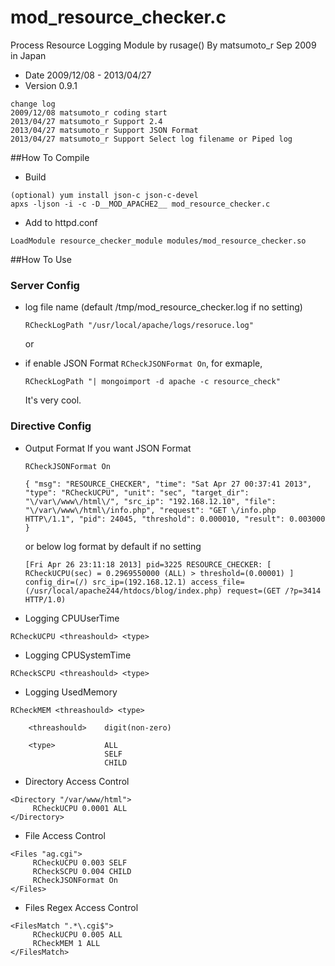 # mod_resource_checker.c
Process Resource Logging Module by rusage() By matsumoto_r Sep 2009 in Japan

- Date     2009/12/08 - 2013/04/27
- Version  0.9.1

```
change log
2009/12/08 matsumoto_r coding start
2013/04/27 matsumoto_r Support 2.4
2013/04/27 matsumoto_r Support JSON Format
2013/04/27 matsumoto_r Support Select log filename or Piped log
```

##How To Compile
- Build
```
(optional) yum install json-c json-c-devel
apxs -ljson -i -c -D__MOD_APACHE2__ mod_resource_checker.c
```

- Add to  httpd.conf
```
LoadModule resource_checker_module modules/mod_resource_checker.so
```


##How To Use
### Server Config
- log file name (default /tmp/mod_resource_checker.log if no setting)

    ```
    RCheckLogPath "/usr/local/apache/logs/resoruce.log"
    ```
      
    or

- if enable JSON Format `RCheckJSONFormat On`, for exmaple, 

    ```
    RCheckLogPath "| mongoimport -d apache -c resource_check"
    ```

    It's very cool.


### Directive Config
- Output Format
    If you want JSON Format

    ```
    RCheckJSONFormat On
    ```
    
    ```
    { "msg": "RESOURCE_CHECKER", "time": "Sat Apr 27 00:37:41 2013", "type": "RCheckUCPU", "unit": "sec", "target_dir": "\/var\/www\/html\/", "src_ip": "192.168.12.10", "file": "\/var\/www\/html\/info.php", "request": "GET \/info.php HTTP\/1.1", "pid": 24045, "threshold": 0.000010, "result": 0.003000 }
    ```

    or below log format by default if no setting

    ```
    [Fri Apr 26 23:11:18 2013] pid=3225 RESOURCE_CHECKER: [ RCheckUCPU(sec) = 0.2969550000 (ALL) > threshold=(0.00001) ] config_dir=(/) src_ip=(192.168.12.1) access_file=(/usr/local/apache244/htdocs/blog/index.php) request=(GET /?p=3414 HTTP/1.0)
    ```

- Logging CPUUserTime
```
RCheckUCPU <threashould> <type>
```

- Logging CPUSystemTime
```
RCheckSCPU <threashould> <type>
```

- Logging UsedMemory
```
RCheckMEM <threashould> <type>

    <threashould>    digit(non-zero)

    <type>           ALL
                     SELF
                     CHILD
```

- Directory Access Control
```
<Directory "/var/www/html">
     RCheckUCPU 0.0001 ALL
</Directory>
```

- File Access Control
```
<Files "ag.cgi">
     RCheckUCPU 0.003 SELF
     RCheckSCPU 0.004 CHILD
     RCheckJSONFormat On
</Files>
```

- Files Regex Access Control
```
<FilesMatch ".*\.cgi$">
     RCheckUCPU 0.005 ALL
     RCheckMEM 1 ALL
</FilesMatch>
```

